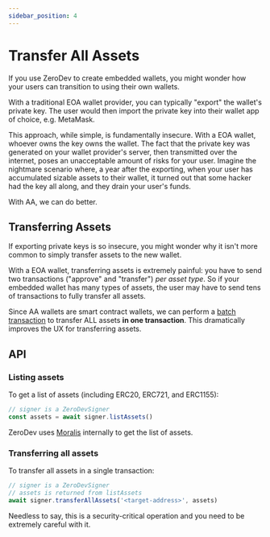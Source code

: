 ```yaml
---
sidebar_position: 4
---
```


# Transfer All Assets

If you use ZeroDev to create embedded wallets, you might wonder how your users can transition to using their own wallets. 

With a traditional EOA wallet provider, you can typically "export" the wallet's private key.  The user would then import the private key into their wallet app of choice, e.g. MetaMask.

This approach, while simple, is fundamentally insecure.  With a EOA wallet, whoever owns the key owns the wallet.  The fact that the private key was generated on your wallet provider's server, then transmitted over the internet, poses an unacceptable amount of risks for your user.  Imagine the nightmare scenario where, a year after the exporting, when your user has accumulated sizable assets to their wallet, it turned out that some hacker had the key all along, and they drain your user's funds.

With AA, we can do better.

## Transferring Assets

If exporting private keys is so insecure, you might wonder why it isn't more common to simply transfer assets to the new wallet.

With a EOA wallet, transferring assets is extremely painful: you have to send two transactions ("approve" and "transfer") *per asset type*.   So if your embedded wallet has many types of assets, the user may have to send tens of transactions to fully transfer all assets.

Since AA wallets are smart contract wallets, we can perform a [batch transaction](/use-wallets/improve-transaction-experience/batch-transactions) to transfer ALL assets **in one transaction**.  This dramatically improves the UX for transferring assets.

## API

### Listing assets

To get a list of assets (including ERC20, ERC721, and ERC1155):

```typescript
// signer is a ZeroDevSigner
const assets = await signer.listAssets()
```

ZeroDev uses [Moralis](https://moralis.io/) internally to get the list of assets.

### Transferring all assets

To transfer all assets in a single transaction:

```typescript
// signer is a ZeroDevSigner
// assets is returned from listAssets
await signer.transferAllAssets('<target-address>', assets)
```

Needless to say, this is a security-critical operation and you need to be extremely careful with it.